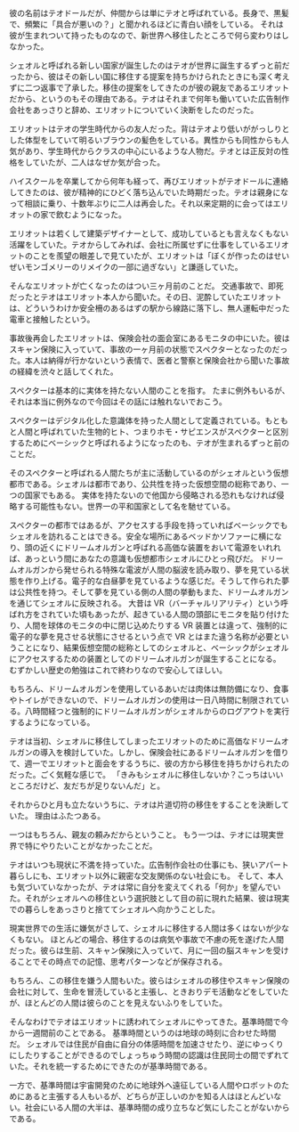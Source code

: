 彼の名前はテオドールだが、仲間からは単にテオと呼ばれている。長身で、黒髪で、頻繁に「具合が悪いの？」と聞かれるほどに青白い顔をしている。
それは彼が生まれついて持ったものなので、新世界へ移住したところで何ら変わりはしなかった。

シェオルと呼ばれる新しい国家が誕生したのはテオが世界に誕生するずっと前だったから、彼はその新しい国に移住する提案を持ちかけられたときにも深く考えずに二つ返事で了承した。移住の提案をしてきたのが彼の親友であるエリオットだから、というのもその理由である。テオはそれまで何年も働いていた広告制作会社をあっさりと辞め、エリオットについていく決断をしたのだった。

エリオットはテオの学生時代からの友人だった。背はテオより低いががっしりとした体型をしていて明るいブラウンの髪色をしている。異性からも同性からも人気があり、学生時代からクラスの中心にいるような人物だ。テオとは正反対の性格をしていたが、二人はなぜか気が合った。

ハイスクールを卒業してから何年も経って、再びエリオットがテオドールに連絡してきたのは、彼が精神的にひどく落ち込んでいた時期だった。テオは親身になって相談に乗り、十数年ぶりに二人は再会した。それ以来定期的に会ってはエリオットの家で飲むようになった。

エリオットは若くして建築デザイナーとして、成功しているとも言えなくもない活躍をしていた。テオからしてみれば、会社に所属せずに仕事をしているエリオットのことを羨望の眼差しで見ていたが、エリオットは「ぼくが作ったのはせいぜいモンゴメリーのリメイクの一部に過ぎない」と謙遜していた。

そんなエリオットが亡くなったのはつい三ヶ月前のことだ。
交通事故で、即死だったとテオはエリオット本人から聞いた。その日、泥酔していたエリオットは、どういうわけか安全柵のあるはずの駅から線路に落下し、無人運転中だった電車と接触したという。

事故後再会したエリオットは、保険会社の面会室にあるモニタの中にいた。彼はスキャン保険に入っていて、事故の一ヶ月前の状態でスペクターとなったのだった。本人は納得が行かないという表情で、医者と警察と保険会社から聞いた事故の経緯を渋々と話してくれた。

スペクターは基本的に実体を持たない人間のことを指す。
たまに例外もいるが、それは本当に例外なので今回はその話には触れないでおこう。

スペクターはデジタル化した意識体を持った人間として定義されている。もともと人間と呼ばれていた生物的ヒト、つまりホモ・サピエンスがスペクターと区別するためにベーシックと呼ばれるようになったのも、テオが生まれるずっと前のことだ。

そのスペクターと呼ばれる人間たちが主に活動しているのがシェオルという仮想都市である。シェオルは都市であり、公共性を持った仮想空間の総称であり、一つの国家でもある。
実体を持たないので他国から侵略される恐れもなければ侵略する可能性もない。世界一の平和国家として名を馳せている。

スペクターの都市ではあるが、アクセスする手段を持っていればベーシックでもシェオルを訪れることはできる。安全な場所にあるベッドかソファーに横になり、頭の近くにドリームオルガンと呼ばれる高価な装置をおいて電源をいれれば、あっという間にあなたの意識も仮想都市シェオルにひとっ飛びだ。
ドリームオルガンから発せられる特殊な電波が人間の脳波を読み取り、夢を見ている状態を作り上げる。電子的な白昼夢を見ているような感じだ。そうして作られた夢は公共性を持つ。そして夢を見ている側の人間の挙動もまた、ドリームオルガンを通じてシェオルに反映される。
大昔は VR（バーチャルリアリティ）という呼ばれ方をされていた頃もあったが、起きている人間の頭部にモニタを貼り付けたり、人間を球体のモニタの中に閉じ込めたりする VR 装置とは違って、強制的に電子的な夢を見させる状態にさせるという点で VR とはまた違う名称が必要ということになり、結果仮想空間の総称としてのシェオルと、ベーシックがシェオルにアクセスするための装置としてのドリームオルガンが誕生することになる。
むずかしい歴史の勉強はこれで終わりなので安心してほしい。

もちろん、ドリームオルガンを使用しているあいだは肉体は無防備になり、食事やトイレができないので、ドリームオルガンの使用は一日八時間に制限されている。八時間経つと強制的にドリームオルガンがシェオルからのログアウトを実行するようになっている。

テオは当初、シェオルに移住してしまったエリオットのために高価なドリームオルガンの導入を検討していた。しかし、保険会社にあるドリームオルガンを借りて、週一でエリオットと面会をするうちに、彼の方から移住を持ちかけられたのだった。ごく気軽な感じで。
「きみもシェオルに移住しないか？こっちはいいところだけど、友だちが足りないんだ」と。

それからひと月も立たないうちに、テオは片道切符の移住をすることを決断していた。
理由はふたつある。

一つはもちろん、親友の頼みだからということ。
もう一つは、テオには現実世界で特にやりたいことがなかったことだ。

テオはいつも現状に不満を持っていた。広告制作会社の仕事にも、狭いアパート暮らしにも、エリオット以外に親密な交友関係のない社会にも。
そして、本人も気づいていなかったが、テオは常に自分を変えてくれる「何か」を望んでいた。それがシェオルへの移住という選択肢として目の前に現れた結果、彼は現実での暮らしをあっさりと捨ててシェオルへ向かうことした。

現実世界での生活に嫌気がさして、シェオルに移住する人間は多くはないが少なくもない。
ほとんどの場合、移住するのは病気や事故で不慮の死を遂げた人間だった。彼らは生前、スキャン保険に入っていて、月に一回の脳スキャンを受けることでその時点での記憶、思考パターンなどが保存される。

もちろん、この移住を嫌う人間もいた。彼らはシェオルの移住やスキャン保険の会社に対して、生命を冒涜していると主張し、ときおりデモ活動などをしていたが、ほとんどの人間は彼らのことを見えないふりをしていた。

そんなわけでテオはエリオットに誘われてシェオルにやってきた。基準時間で今から一週間前のことである。
基準時間というのは地球の時刻に合わせた時間だ。
シェオルでは住民が自由に自分の体感時間を加速させたり、逆にゆっくりにしたりすることができるのでしょっちゅう時間の認識は住民同士の間でずれていた。それを統一するためにできたのが基準時間である。

一方で、基準時間は宇宙開発のために地球外へ遠征している人間やロボットのためにあると主張する人もいるが、どちらが正しいのかを知る人はほとんどいない。社会にいる人間の大半は、基準時間の成り立ちなど気にしたことがないからである。
